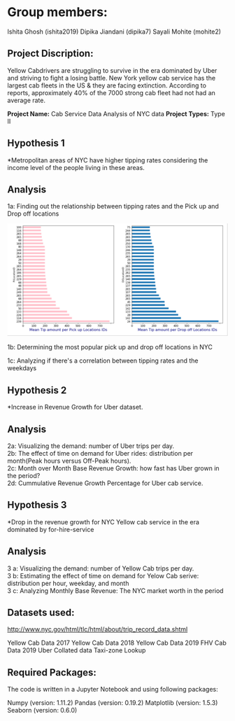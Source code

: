 
# Group members:
Ishita Ghosh (ishita2019)
Dipika Jiandani (dipika7)
Sayali Mohite (mohite2)

## Project Discription:
Yellow Cabdrivers are struggling to survive in the era dominated by Uber and striving to fight a losing battle. New York yellow cab service has the largest cab fleets in the US & they are facing extinction. According to reports, approximately 40% of the 7000 strong cab fleet had not had an average rate.

**Project Name:** Cab Service Data Analysis of NYC data
**Project Types:** Type II

## Hypothesis 1 
*Metropolitan areas of NYC have higher tipping rates considering the income level of the people living in these areas.
## Analysis
1a: Finding out the relationship between tipping rates and the Pick up and Drop off locations <br />

![](icons/Dipika_1.PNG)

1b: Determining the most popular pick up and drop off locations in NYC <br />


1c: Analyzing if there's a correlation between tipping rates and the weekdays <br />

## Hypothesis 2 
*Increase in Revenue Growth for Uber dataset.
## Analysis
2a: Visualizing the demand: number of Uber trips per day.<br />
2b: The effect of time on demand for Uber rides: distribution per month(Peak hours versus Off-Peak hours).<br />
2c: Month over Month Base Revenue Growth: how fast has Uber grown in the period? <br />
2d: Cummulative Revenue Growth Percentage for Uber cab service.

## Hypothesis 3
*Drop in the revenue growth for NYC Yellow cab service in the era dominated by for-hire-service
## Analysis
3 a: Visualizing the demand: number of Yellow Cab trips per day.<br />
3 b: Estimating the effect of time on demand for Yelow Cab serive: distribution per hour, weekday, and month <br />
3 c: Analyzing Monthly Base Revenue: The NYC market worth in the period

## Datasets used:
http://www.nyc.gov/html/tlc/html/about/trip_record_data.shtml

Yellow Cab Data 2017
Yellow Cab Data 2018
Yellow Cab Data 2019
FHV Cab Data 2019
Uber Collated data
Taxi-zone Lookup 

 
## Required Packages:
The code is written in a Jupyter Notebook and using following packages:

Numpy (version: 1.11.2)
Pandas (version: 0.19.2)
Matplotlib (version: 1.5.3)
Seaborn (version: 0.6.0)


